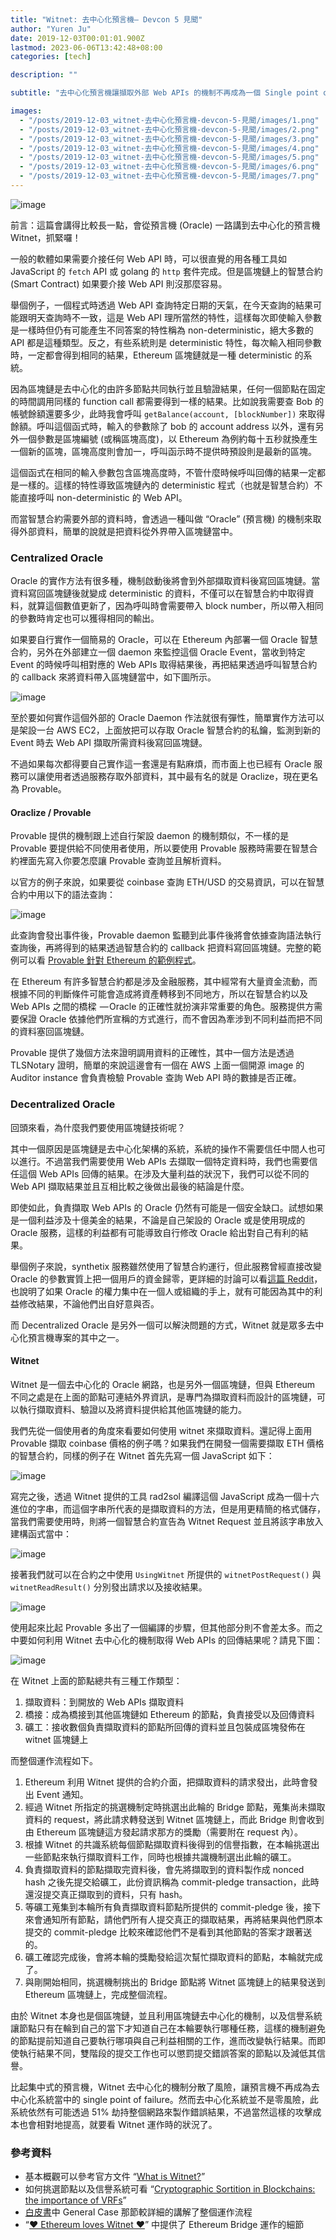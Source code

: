 ```yaml
---
title: "Witnet: 去中心化預言機— Devcon 5 見聞"
author: "Yuren Ju"
date: 2019-12-03T00:01:01.900Z
lastmod: 2023-06-06T13:42:48+08:00
categories: [tech]

description: ""

subtitle: "去中心化預言機讓擷取外部 Web APIs 的機制不再成為一個 Single point of failure，本篇介紹的為其中一個 Decentralized Oracle — Witnet"

images:
  - "/posts/2019-12-03_witnet-去中心化預言機-devcon-5-見聞/images/1.png"
  - "/posts/2019-12-03_witnet-去中心化預言機-devcon-5-見聞/images/2.png"
  - "/posts/2019-12-03_witnet-去中心化預言機-devcon-5-見聞/images/3.png"
  - "/posts/2019-12-03_witnet-去中心化預言機-devcon-5-見聞/images/4.png"
  - "/posts/2019-12-03_witnet-去中心化預言機-devcon-5-見聞/images/5.png"
  - "/posts/2019-12-03_witnet-去中心化預言機-devcon-5-見聞/images/6.png"
  - "/posts/2019-12-03_witnet-去中心化預言機-devcon-5-見聞/images/7.png"
---
```


![image](/posts/2019-12-03_witnet-去中心化預言機-devcon-5-見聞/images/1.png#layoutTextWidth)

前言：這篇會講得比較長一點，會從預言機 (Oracle) 一路講到去中心化的預言機 Witnet，抓緊囉！

一般的軟體如果需要介接任何 Web API 時，可以很直覺的用各種工具如 JavaScript 的 `fetch` API 或 golang 的 `http` 套件完成。但是區塊鏈上的智慧合約 (Smart Contract) 如果要介接 Web API 則沒那麼容易。

舉個例子，一個程式時透過 Web API 查詢特定日期的天氣，在今天查詢的結果可能跟明天查詢時不一致，這是 Web API 理所當然的特性，這樣每次即使輸入參數是一樣時但仍有可能產生不同答案的特性稱為 non-deterministic，絕大多數的 API 都是這種類型。反之，有些系統則是 deterministic 特性，每次輸入相同參數時，一定都會得到相同的結果，Ethereum 區塊鏈就是一種 deterministic 的系統。

因為區塊鏈是去中心化的由許多節點共同執行並且驗證結果，任何一個節點在固定的時間調用同樣的 function call 都需要得到一樣的結果。比如說我需要查 Bob 的帳號餘額還要多少，此時我會呼叫 `getBalance(account, [blockNumber])` 來取得餘額。呼叫這個函式時，輸入的參數除了 bob 的 account address 以外，還有另外一個參數是區塊編號 (或稱區塊高度)，以 Ethereum 為例約每十五秒就換產生一個新的區塊，區塊高度則會加一，呼叫函示時不提供時預設則是最新的區塊。

這個函式在相同的輸入參數包含區塊高度時，不管什麼時候呼叫回傳的結果一定都是一樣的。這樣的特性導致區塊鏈內的 deterministic 程式（也就是智慧合約）不能直接呼叫 non-deterministic 的 Web API。

而當智慧合約需要外部的資料時，會透過一種叫做 “Oracle” (預言機) 的機制來取得外部資料，簡單的說就是把資料從外界帶入區塊鏈當中。

### Centralized Oracle

Oracle 的實作方法有很多種，機制啟動後將會到外部擷取資料後寫回區塊鏈。當資料寫回區塊鏈後就變成 deterministic 的資料，不僅可以在智慧合約中取得資料，就算這個數值更新了，因為呼叫時會需要帶入 block number，所以帶入相同的參數時肯定也可以獲得相同的輸出。

如果要自行實作一個簡易的 Oracle，可以在 Ethereum 內部署一個 Oracle 智慧合約，另外在外部建立一個 daemon 來監控這個 Oracle Event，當收到特定 Event 的時候呼叫相對應的 Web APIs 取得結果後，再把結果透過呼叫智慧合約的 callback 來將資料帶入區塊鏈當中，如下圖所示。

![image](/posts/2019-12-03_witnet-去中心化預言機-devcon-5-見聞/images/2.png#layoutTextWidth)

至於要如何實作這個外部的 Oracle Daemon 作法就很有彈性，簡單實作方法可以是架設一台 AWS EC2，上面放把可以存取 Oracle 智慧合約的私鑰，監測到新的 Event 時去 Web API 擷取所需資料後寫回區塊鏈。

不過如果每次都得要自己實作這一套還是有點麻煩，而市面上也已經有 Oracle 服務可以讓使用者透過服務存取外部資料，其中最有名的就是 Oraclize，現在更名為 Provable。

#### Oraclize / Provable

Provable 提供的機制跟上述自行架設 daemon 的機制類似，不一樣的是 Provable 要提供給不同使用者使用，所以要使用 Provable 服務時需要在智慧合約裡面先寫入你要怎麼讓 Provable 查詢並且解析資料。

以官方的例子來說，如果要從 coinbase 查詢 ETH/USD 的交易資訊，可以在智慧合約中用以下的語法查詢：

![image](/posts/2019-12-03_witnet-去中心化預言機-devcon-5-見聞/images/3.png#layoutTextWidth)

此查詢會發出事件後，Provable daemon 監聽到此事件後將會依據查詢語法執行查詢後，再將得到的結果透過智慧合約的 callback 把資料寫回區塊鏈。完整的範例可以看 [Provable 針對 Ethereum 的範例程式](https://docs.provable.xyz/#ethereum-quick-start)。

在 Ethereum 有許多智慧合約都是涉及金融服務，其中經常有大量資金流動，而根據不同的判斷條件可能會造成將資產轉移到不同地方，所以在智慧合約以及 Web APIs 之間的橋樑  — Oracle 的正確性就扮演非常重要的角色。服務提供方需要保證 Oracle 依據他們所宣稱的方式進行，而不會因為牽涉到不同利益而把不同的資料塞回區塊鏈。

Provable 提供了幾個方法來證明調用資料的正確性，其中一個方法是透過 TLSNotary 證明，簡單的來說這邊會有一個在 AWS 上面一個開源 image 的 Auditor instance 會負責檢驗 Provable 查詢 Web API 時的數據是否正確。

### Decentralized Oracle

回頭來看，為什麼我們要使用區塊鏈技術呢？

其中一個原因是區塊鏈是去中心化架構的系統，系統的操作不需要信任中間人也可以進行。不過當我們需要使用 Web APIs 去擷取一個特定資料時，我們也需要信任這個 Web APIs 回傳的結果。在涉及大量利益的狀況下，我們可以從不同的 Web API 擷取結果並且互相比較之後做出最後的結論是什麼。

即使如此，負責擷取 Web APIs 的 Oracle 仍然有可能是一個安全缺口。試想如果是一個利益涉及十億美金的結果，不論是自己架設的 Oracle 或是使用現成的 Oracle 服務，這樣的利益都有可能導致自行修改 Oracle 給出對自己有利的結果。

舉個例子來說，synthetix 服務雖然使用了智慧合約運行，但此服務曾經直接改變 Oracle 的參數實質上把一個用戶的資金歸零，更詳細的討論可以看[這篇 Reddit](https://www.reddit.com/r/ethereum/comments/d4edxm/the_synthetix_dapp_deleted_my_balance/)，也說明了如果 Oracle 的權力集中在一個人或組織的手上，就有可能因為其中的利益修改結果，不論他們出自好意與否。

而 Decentralized Oracle 是另外一個可以解決問題的方式，Witnet 就是眾多去中心化預言機專案的其中之一。

#### Witnet

Witnet 是一個去中心化的 Oracle 網路，也是另外一個區塊鏈，但與 Ethereum 不同之處是在上面的節點可連結外界資訊，是專門為擷取資料而設計的區塊鏈，可以執行擷取資料、驗證以及將資料提供給其他區塊鏈的能力。

我們先從一個使用者的角度來看要如何使用 witnet 來擷取資料。還記得上面用 Provable 擷取 coinbase 價格的例子嗎？如果我們在開發一個需要擷取 ETH 價格的智慧合約，同樣的例子在 Witnet 首先先寫一個 JavaScript 如下：

![image](/posts/2019-12-03_witnet-去中心化預言機-devcon-5-見聞/images/4.png#layoutTextWidth)

寫完之後，透過 Witnet 提供的工具 rad2sol 編譯這個 JavaScript 成為一個十六進位的字串，而這個字串所代表的是擷取資料的方法，但是用更精簡的格式儲存，當我們需要使用時，則將一個智慧合約宣告為 Witnet Request 並且將該字串放入建構函式當中：

![image](/posts/2019-12-03_witnet-去中心化預言機-devcon-5-見聞/images/5.png#layoutTextWidth)

接著我們就可以在合約之中使用 `UsingWitnet` 所提供的 `witnetPostRequest()` 與 `witnetReadResult()` 分別發出請求以及接收結果。

![image](/posts/2019-12-03_witnet-去中心化預言機-devcon-5-見聞/images/6.png#layoutTextWidth)

使用起來比起 Provable 多出了一個編譯的步驟，但其他部分則不會差太多。而之中要如何利用 Witnet 去中心化的機制取得 Web APIs 的回傳結果呢？請見下圖：

![image](/posts/2019-12-03_witnet-去中心化預言機-devcon-5-見聞/images/7.png#layoutTextWidth)

在 Witnet 上面的節點總共有三種工作類型：

1.  擷取資料：到開放的 Web APIs 擷取資料
2.  橋接：成為橋接到其他區塊鏈如 Ethereum 的節點，負責接受以及回傳資料
3.  礦工：接收數個負責擷取資料的節點所回傳的資料並且包裝成區塊發佈在 witnet 區塊鏈上

而整個運作流程如下。

1.  Ethereum 利用 Witnet 提供的合約介面，把擷取資料的請求發出，此時會發出 Event 通知。
2.  經過 Witnet 所指定的挑選機制定時挑選出此輪的 Bridge 節點，蒐集尚未擷取資料的 request，將此請求轉發送到 Witnet 區塊鏈上，而此 Bridge 則會收到由 Ethereum 區塊鏈這方發起請求那方的獎勵（需要附在 request 內）。
3.  根據 Witnet 的共識系統每個節點擷取資料後得到的信譽指數，在本輪挑選出一些節點來執行擷取資料工作，同時也根據共識機制選出此輪的礦工。
4.  負責擷取資料的節點擷取完資料後，會先將擷取到的資料製作成 nonced hash 之後先提交給礦工，此份資訊稱為 commit-pledge transaction，此時還沒提交真正擷取到的資料，只有 hash。
5.  等礦工蒐集到本輪所有負責擷取資料節點所提供的 commit-pledge 後，接下來會通知所有節點，請他們所有人提交真正的擷取結果，再將結果與他們原本提交的 commit-pledge 比較來確認他們不是看到其他節點的答案才跟著送的。
6.  礦工確認完成後，會將本輪的獎勵發給這次幫忙擷取資料的節點，本輪就完成了。
7.  與剛開始相同，挑選機制挑出的 Bridge 節點將 Witnet 區塊鏈上的結果發送到 Ethereum 區塊鏈上，完成整個流程。

由於 Witnet 本身也是個區塊鏈，並且利用區塊鏈去中心化的機制，以及信譽系統讓節點只有在輪到自己的當下才知道自己在本輪要執行哪種任務，這樣的機制避免的節點提前知道自己要執行哪項與自己利益相關的工作，進而改變執行結果。而即使執行結果不同，雙階段的提交工作也可以懲罰提交錯誤答案的節點以及減低其信譽。

比起集中式的預言機，Witnet 去中心化的機制分散了風險，讓預言機不再成為去中心化系統當中的 single point of failure。然而去中心化系統並不是零風險，此系統依然有可能透過 51% 劫持整個網路來製作錯誤結果，不過當然這樣的攻擊成本也會相對地提高，就要看 Witnet 運作時的狀況了。

### 參考資料

- 基本概觀可以參考官方文件 “[What is Witnet?](https://witnet.io/about)”
- 如何挑選節點以及信譽系統可看 “[Cryptographic Sortition in Blockchains: the importance of VRFs](https://medium.com/witnet/cryptographic-sortition-in-blockchains-the-importance-of-vrfs-ad5c20a4e018)”
- [白皮書](https://witnet.io/witnet-whitepaper.pdf)中 General Case 那節較詳細的講解了整個運作流程
- “[❤ Ethereum loves Witnet ❤](https://medium.com/witnet/ethereum-loves-witnet-9a3fd21e6f5c)” 中提供了 Ethereum Bridge 運作的細節
